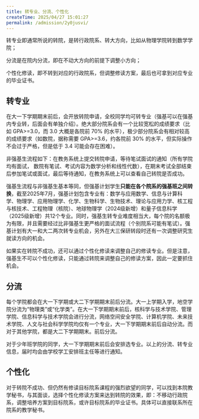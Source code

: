 ```yaml
---
title: 转专业、分流、个性化
createTime: 2025/04/27 15:01:27
permalink: /admission/2y0jusvi/
---
```


转专业即通常所说的转院，是转行政院系、转大方向，比如从物理学院转到数学学院；

分流是在院内分流，即在不动大方向的前提下调整小方向；

个性化修读，即不转到对应的行政院系，但调整修读方案，最后也可拿到对应专业的毕业证书。

## 转专业

在大一下学期期末前后，会开放转院申请，全校同学均可转专业（强基可以在强基内专业转，后面会有单独介绍）。绝大部分院系会有一个比较宽松的成绩要求（比如 GPA>=3.0，而 3.0 大概是各院前 70% 的水平），极少部分院系会有相对较高的成绩要求（如数院，据称需要 GPA>=3.6，约各院前 30% 的水平，但实际操作不会过于严格，但是低于 3.4 可能会存在困难）。

非强基生流程如下：在教务系统上提交转院申请，等待笔试面试的通知（所有学院均有面试， 数院有笔试、考试内容为数学分析和线性代数），在期末考试全部结束后参加笔试或面试，最后等待通知，在教务系统上可以查看自己转院是否成功。

强基生流程与非强基生基本等同，但强基计划学生**只能在各个院系的强基班之间转换**，截至2025年7月，强基计划包含专业有：数学与应用数学、信息与计算科学、物理学、应用物理学、化学、生物科学、生物技术、理论与应用力学、核工程与核技术、工程物理（核院）、地球物理学（2024级新增）和量子信息科学（2025级新增）共12个专业。同时，强基生转专业难度相当大，每个院的名额极为有限，并且需要经过比非强基生更严格的面试流程（个别院系可能有笔试）。强基计划有大一和大二两次转专业机会，另外在大三保研转段时还有一次调整研究生就读方向的机会。

如果实在转院不成功，还可以通过个性化修读来调整自己的修读专业。但是注意，强基生不可以个性化修读，只能通过转院来调整自己的修读方案，因此一定要抓住机会。

## 分流

每个学院都会在大一下学期或大二下学期期末前后分流。大一上学期入学，地空学院分流为“物理类”或“化学类”。在大一下学期期末前后，核科学与技术学院、管理学院、信息科学与技术学院会进行分流，网络空间安全学院、计算机学院、未来技术学院、人文与社会科学学院均仅有一个专业，大一下学期期末前后自动分流。而对于其他学院，都是大二下学期期末。前后分流。

对于少年班学院的同学，大一下学期期末前后会安排选专业。以上的分流、转专业信息，届时均会由学校学工安排班主任等进行通知。

## 个性化

对于转院不成功、但仍然有修读目标院系课程的强烈欲望的同学，可以找到本院教学秘书，与其面谈，选择个性化修读方案来达到转院的效果，即：不移动行政院系，调整培养方案到目标院系，或许目标院系的毕业证书。具体可以直接联系所在院系的教学秘书。
